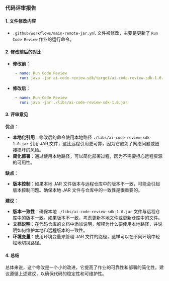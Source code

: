 ### 代码评审报告

#### 1. 文件修改内容
- `.github/workflows/main-remote-jar.yml` 文件被修改，主要是更新了 `Run Code Review` 作业的运行命令。

#### 2. 修改前后的对比
- **修改前**：
  ```yaml
   - name: Run Code Review
     run: java -jar ai-code-review-sdk/target/ai-code-review-sdk-1.0.jar
  ```
- **修改后**：
  ```yaml
   - name: Run Code Review
     run: java -jar ./libs/ai-code-review-sdk-1.0.jar
  ```

#### 3. 评审意见

**优点**：
- **本地化引用**：修改后的命令使用本地路径 `./libs/ai-code-review-sdk-1.0.jar` 引用 JAR 文件，这比远程引用更可靠，因为它避免了网络问题或链接损坏的风险。
- **简化部署**：通过使用本地路径，可以简化部署过程，因为不需要担心远程资源的可用性。

**缺点**：
- **版本控制**：如果本地 JAR 文件版本与远程仓库中的版本不一致，可能会引起版本控制问题。确保本地 JAR 文件与仓库中的一致性是很重要的。

**建议**：
- **版本一致性**：确保本地 `./libs/ai-code-review-sdk-1.0.jar` 文件与远程仓库中的版本一致。如果版本不一致，考虑更新本地文件或更新仓库中的文件。
- **文档说明**：在代码仓库的文档中添加说明，解释为什么要使用本地路径，并说明如何维护本地和远程版本的一致性。
- **环境变量**：使用环境变量来管理 JAR 文件的路径，这样可以在不同环境中轻松地切换路径。

#### 4. 总结
总体来说，这个修改是一个小的改进，它提高了作业的可靠性和部署的简化性。建议遵循上述建议，以确保代码的稳定性和可维护性。